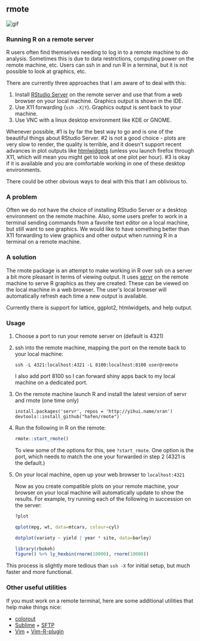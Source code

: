 ## rmote

![gif](https://cloud.githubusercontent.com/assets/1275592/9618810/99cf5b2c-50be-11e5-885d-a4de16919271.gif)

### Running R on a remote server

R users often find themselves needing to log in to a remote machine to do analysis.  Sometimes this is due to data restrictions, computing power on the remote machine, etc.  Users can ssh in and run R in a terminal, but it is not possible to look at graphics, etc.

There are currently three approaches that I am aware of to deal with this:

1. Install [RStudio Server](https://www.rstudio.com/products/rstudio-server-pro/) on the remote server and use that from a web browser on your local machine.  Graphics output is shown in the IDE.
2. Use X11 forwarding (`ssh -X|Y`).  Graphics output is sent back to your machine.
3. Use VNC with a linux desktop environment like KDE or GNOME.

Whenever possible, #1 is by far the best way to go and is one of the beautiful things about RStudio Server.  #2 is not a good choice - plots are very slow to render, the quality is terrible, and it doesn't support recent advances in plot outputs like [htmlwidgets](http://htmlwidgets.org) (unless you launch firefox through X11, which will mean you might get to look at one plot per hour).  #3 is okay if it is available and you are comfortable working in one of these desktop environments.

There could be other obvious ways to deal with this that I am oblivious to.

### A problem

Often we do not have the choice of installing RStudio Server or a desktop environment on the remote machine.  Also, some users prefer to work in a terminal sending commands from a favorite text editor on a local machine, but still want to see graphics.  We would like to have something better than X11 forwarding to view graphics and other output when running R in a terminal on a remote machine.

### A solution

The rmote package is an attempt to make working in R over ssh on a server a bit more pleasant in terms of viewing output.  It uses [servr](https://github.com/yihui/servr) on the remote machine to serve R graphics as they are created.  These can be viewed on the local machine in a web browser. The user's local browser will automatically refresh each time a new output is available.

Currently there is support for lattice, ggplot2, htmlwidgets, and help output.

### Usage

1. Choose a port to run your remote server on (default is 4321)
2. ssh into the remote machine, mapping the port on the remote back to your local machine:

    ```
    ssh -L 4321:localhost:4321 -L 8100:localhost:8100 user@remote
    ```

    I also add port 8100 so I can forward shiny apps back to my local machine on a dedicated port.

3. On the remote machine launch R and install the latest version of servr and rmote (one time only)

    ```
    install.packages('servr', repos = 'http://yihui.name/xran')
    devtools::install_github("hafen/rmote")`
    ```

4. Run the following in R on the remote:

    ```r
    rmote::start_rmote()
    ```

    To view some of the options for this, see `?start_rmote`.  One option is the port, which needs to match the one your forwarded in step 2 (4321 is the default.)

5. On your local machine, open up your web browser to `localhost:4321`

    Now as you create compatible plots on your remote machine, your browser on your local machine will automatically update to show the results.  For example, try running each of the following in succession on the server:

    ```r
    ?plot

    qplot(mpg, wt, data=mtcars, colour=cyl)

    dotplot(variety ~ yield | year * site, data=barley)

    library(rbokeh)
    figure() %>% ly_hexbin(rnorm(10000), rnorm(10000))
    ```

This process is slightly more tedious than `ssh -X` for initial setup, but much faster and more functional.

### Other useful utilities

If you must work on a remote terminal, here are some additional utilities that help make things nice:

- [colorout](https://github.com/jalvesaq/colorout)
- [Sublime](https://www.sublimetext.com) + [SFTP](http://wbond.net/sublime_packages/sftp)
- [Vim](http://www.vim.org) + [Vim-R-plugin](https://github.com/vim-scripts/Vim-R-plugin)

